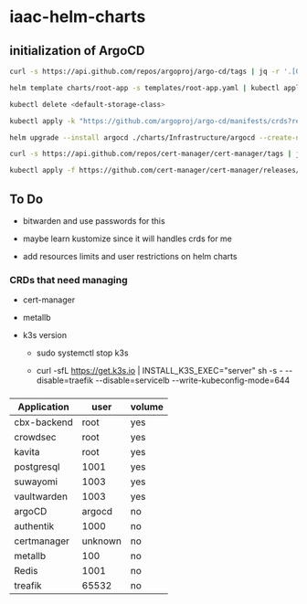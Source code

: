 # iaac-helm-charts

## initialization of ArgoCD

```sh
curl -s https://api.github.com/repos/argoproj/argo-cd/tags | jq -r '.[0].name'

helm template charts/root-app -s templates/root-app.yaml | kubectl apply -f -

kubectl delete <default-storage-class>

kubectl apply -k "https://github.com/argoproj/argo-cd/manifests/crds?ref=<appVersion>"

helm upgrade --install argocd ./charts/Infrastructure/argocd --create-namespace --namespace argocd

curl -s https://api.github.com/repos/cert-manager/cert-manager/tags | jq -r '.[0].name'

kubectl apply -f https://github.com/cert-manager/cert-manager/releases/download/<appVersion>/cert-manager.crds.yaml

```

## To Do

- bitwarden and use passwords for this

- maybe learn kustomize since it will handles crds for me

- add resources limits and user restrictions on helm charts

### CRDs that need managing

- cert-manager

- metallb

- k3s version

  - sudo systemctl stop k3s

  - curl -sfL https://get.k3s.io | INSTALL_K3S_EXEC="server" sh -s - --disable=traefik --disable=servicelb --write-kubeconfig-mode=644

###

| Application | user    | volume |
|-------------|---------|--------|
| cbx-backend | root    | yes    |
| crowdsec    | root    | yes    |
| kavita      | root    | yes    |
| postgresql  | 1001    | yes    |
| suwayomi    | 1003    | yes    |
| vaultwarden | 1003    | yes    |
| argoCD      | argocd  | no     |
| authentik   | 1000    | no     | (Same as camer)
| certmanager | unknown | no     |
| metallb     | 100     | no     |
| Redis       | 1001    | no     |
| treafik     | 65532   | no     |

